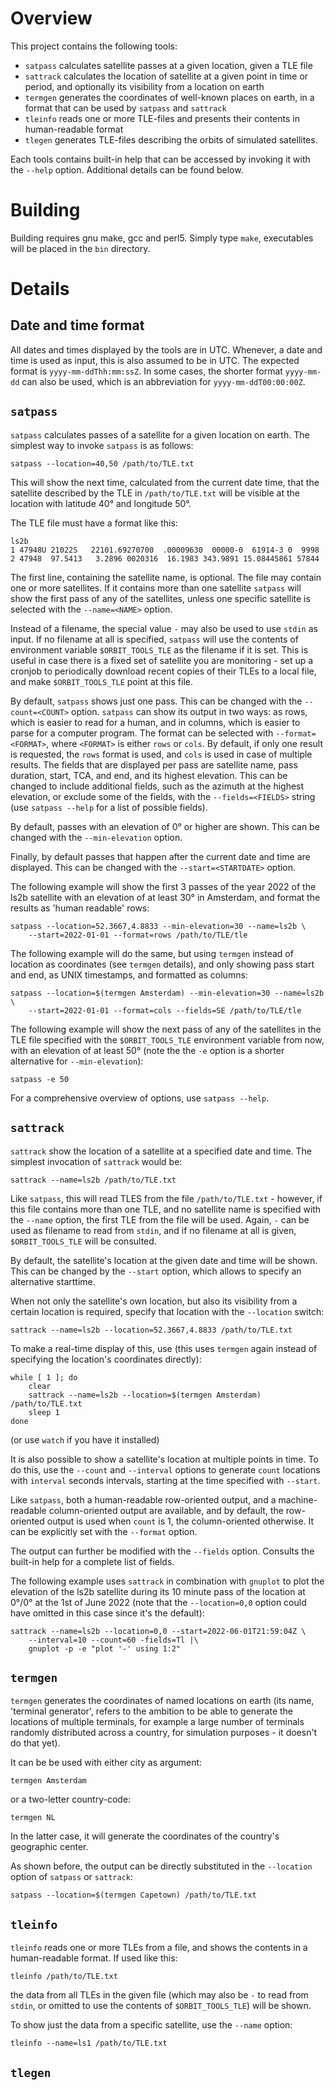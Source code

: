 Overview
========
This project contains the following tools:
* `satpass` calculates satellite passes at a given location, given a TLE file
* `sattrack` calculates the location of satellite at a given point in time
  or period, and optionally its visibility from a location on earth
* `termgen` generates the coordinates of well-known places on earth, in a format
  that can be used by `satpass` and `sattrack`
* `tleinfo` reads one or more TLE-files and presents their contents in human-readable
  format
* `tlegen` generates TLE-files describing the orbits of simulated satellites.

Each tools contains built-in help that can be accessed by invoking it with the
`--help` option. Additional details can be found below.

Building
========
Building requires gnu make, gcc and perl5. Simply type `make`, executables will be placed
in the `bin` directory.

Details
=======
Date and time format
--------------------
All dates and times displayed by the tools are in UTC. Whenever, a date and time
is used as input, this is also assumed to be in UTC. The expected format is
`yyyy-mm-ddThh:mm:ssZ`. In some cases, the shorter format `yyyy-mm-dd` can also
be used, which is an abbreviation for `yyyy-mm-ddT00:00:00Z`.

`satpass`
---------
`satpass` calculates passes of a satellite for a given location on earth. The simplest
way to invoke `satpass` is as follows:

```
satpass --location=40,50 /path/to/TLE.txt
```
This will show the next time, calculated from the current date time, that the satellite
described by the TLE in `/path/to/TLE.txt` will be visible at the location with
latitude 40° and longitude 50°. 

The TLE file must have a format like this:

```
ls2b
1 47948U 21022S   22101.69270700  .00009630  00000-0  61914-3 0  9998
2 47948  97.5413   3.2896 0020316  16.1983 343.9891 15.08445861 57844
```

The first line, containing the satellite name, is optional. The file may contain 
one or more satellites. If it contains more than one satellite `satpass` will show
the first pass of any of the satellites, unless one specific satellite is selected
with the `--name=<NAME>` option.

Instead of a filename, the special value `-` may also be used to use `stdin` as input.
If no filename at all is specified, `satpass` will use the contents of environment
variable `$ORBIT_TOOLS_TLE` as the filename if it is set. This is useful in case 
there is a fixed set of satellite you are monitoring - set up a cronjob to periodically
download recent copies of their TLEs to a local file, and make `$ORBIT_TOOLS_TLE`
point at this file.

By default, `satpass` shows just one pass. This can be changed with the `--count=<COUNT>`
option. `satpass` can show its output in two ways: as rows, which is easier to read for
a human, and in columns, which is easier to parse for a computer program. The format
can be selected with `--format=<FORMAT>`, where `<FORMAT>` is either `rows` or `cols`.
By default, if only one result is requested, the `rows` format is used, and `cols` 
is used in case of multiple results.
The fields that are displayed per pass are satellite name, pass duration, start, TCA,
and end, and its highest elevation. This can be changed to include additional fields,
such as the azimuth at the highest elevation, or exclude some of the fields, with the
`--fields=<FIELDS>` string (use `satpass --help` for a list of possible fields).

By default, passes with an elevation of 0° or higher are shown. This can be changed
with the `--min-elevation` option.

Finally, by default passes that happen after the current date and time are displayed.
This can be changed with the `--start=<STARTDATE>` option.

The following example will show the first 3 passes of the year 2022 of the ls2b satellite
with an elevation of at least 30° in Amsterdam, and format the results as 'human readable'
rows:
```
satpass --location=52.3667,4.8833 --min-elevation=30 --name=ls2b \
    --start=2022-01-01 --format=rows /path/to/TLE/tle
```

The following example will do the same, but using `termgen` instead of location as coordinates
(see `termgen` details), and only showing pass start and end, as UNIX timestamps, and formatted
as columns:
```
satpass --location=$(termgen Amsterdam) --min-elevation=30 --name=ls2b \
    --start=2022-01-01 --format=cols --fields=SE /path/to/TLE/tle
```

The following example will show the next pass of any of the satellites in the TLE file
specified with the `$ORBIT_TOOLS_TLE` environment variable from now, with an elevation of
at least 50° (note the the `-e` option is a shorter alternative for `--min-elevation`):
```
satpass -e 50
```

For a comprehensive overview of options, use `satpass --help`.

`sattrack`
----------
`sattrack` show the location of a satellite at a specified date and time. The
simplest invocation of `sattrack` would be:
```
sattrack --name=ls2b /path/to/TLE.txt
```
Like `satpass`, this will read TLES from the file `/path/to/TLE.txt` - however,
if this file contains more than one TLE, and no satellite name is specified with
the `--name` option, the first TLE from the file will be used. Again, `-` can be
used as filename to read from `stdin`, and if no filename at all is given, 
`$ORBIT_TOOLS_TLE` will be consulted.

By default, the satellite's location at the given date and time will be shown. This
can be changed by the `--start` option, which allows to specify an alternative starttime.

When not only the satellite's own location, but also its visibility from a certain
location is required, specify that location with the `--location` switch:

```
sattrack --name=ls2b --location=52.3667,4.8833 /path/to/TLE.txt
```

To make a real-time display of this, use (this uses `termgen` again instead
of specifying the location's coordinates directly):
```
while [ 1 ]; do
    clear
    sattrack --name=ls2b --location=$(termgen Amsterdam) /path/to/TLE.txt
    sleep 1
done
```
(or use `watch` if you have it installed)

It is also possible to show a satellite's location at multiple points in time.
To do this, use the `--count` and `--interval` options to generate `count` locations
with `interval` seconds intervals, starting at the time specified with `--start`.

Like `satpass`, both a human-readable row-oriented output, and a machine-readable
column-oriented output are available, and by default, the row-oriented output is
used when `count` is 1, the column-oriented otherwise. It can be explicitly set
with the `--format` option.

The output can further be modified with the `--fields` option. Consults the built-in
help for a complete list of fields.

The following example uses `sattrack` in combination with `gnuplot` to plot the elevation
of the ls2b satellite during its 10 minute pass of the location at 0°/0° at 
the 1st of June 2022 (note that the `--location=0,0` option could have omitted in
this case since it's the default):

```
sattrack --name=ls2b --location=0,0 --start=2022-06-01T21:59:04Z \
    --interval=10 --count=60 -fields=Tl |\
    gnuplot -p -e "plot '-' using 1:2"  
```


`termgen`
---------
`termgen` generates the coordinates of named locations on earth (its name, 'terminal
generator', refers to the ambition to be able to generate the locations of multiple
terminals, for example a large number of terminals randomly distributed across a 
country, for simulation purposes - it doesn't do that yet).

It can be be used with either city as argument:
```
termgen Amsterdam
```
or a two-letter country-code:
```
termgen NL
```
In the latter case, it will generate the coordinates of the country's geographic
center.

As shown before, the output can be directly substituted in the `--location` option
of `satpass` or `sattrack`:
```
satpass --location=$(termgen Capetown) /path/to/TLE.txt
```

`tleinfo`
---------
`tleinfo` reads one or more TLEs from a file, and shows the contents in a human-readable
format. If used like this:
```
tleinfo /path/to/TLE.txt
```
the data from all TLEs in the given file (which may also be `-` to read from `stdin`,
or omitted to use the contents of `$ORBIT_TOOLS_TLE`) will be shown. 

To show just the data from a specific satellite, use the `--name` option:
```
tleinfo --name=ls1 /path/to/TLE.txt
```

`tlegen`
--------



